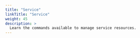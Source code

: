 ```yaml
---
title: "Service"
linkTitle: "Service"
weight: 45
description: >
  Learn the commands available to manage service resources.
---
```

